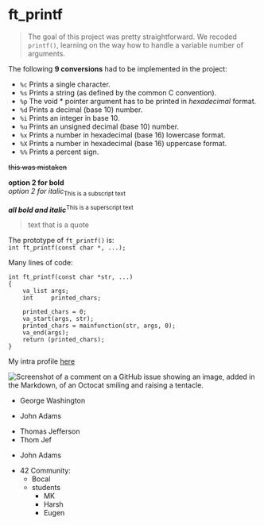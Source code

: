 # ft_printf

> The goal of this project was pretty straightforward. We recoded `printf()`, learning on the way how to handle a variable number of arguments.

The following **9 conversions** had to be implemented in the project:<br>
* `%c` Prints a single character.<br>
* `%s` Prints a string (as defined by the common C convention).<br>
* `%p` The void * pointer argument has to be printed in *hexadecimal* format.<br>
* `%d` Prints a decimal (base 10) number.<br>
* `%i` Prints an integer in base 10.<br>
* `%u` Prints an unsigned decimal (base 10) number.<br>
* `%x` Prints a number in hexadecimal (base 16) lowercase format.<br>
* `%X` Prints a number in hexadecimal (base 16) uppercase format.<br>
* `%%` Prints a percent sign.<br>

~~this was mistaken~~

__option 2 for bold__<br>
_option 2 for italic_<sub>This is a subscript text</sub>

***all bold and italic***<sup>This is a superscript text</sup><br>

> text that is a quote

The prototype of `ft_printf()` is:<br>
`int ft_printf(const char *, ...);`

Many lines of code:
```
int	ft_printf(const char *str, ...)
{
	va_list	args;
	int		printed_chars;

	printed_chars = 0;
	va_start(args, str);
	printed_chars = mainfunction(str, args, 0);
	va_end(args);
	return (printed_chars);
}
```

My intra profile [here](https://profile.intra.42.fr/users/mevangel)<br>

![Screenshot of a comment on a GitHub issue showing an image, added in the Markdown, of an Octocat smiling and raising a tentacle.](https://myoctocat.com/assets/images/base-octocat.svg)

- George Washington
* John Adams
+ Thomas Jefferson
+ Thom Jef
* John Adams

- 42 Community:
  - Bocal
  - students
    - MK
	- Harsh
	- Eugen